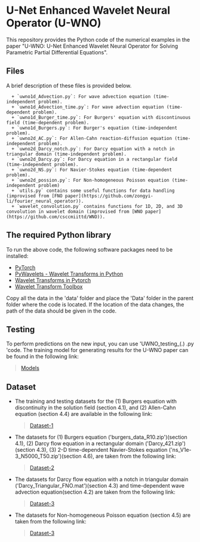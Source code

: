 # U-Net Enhanced Wavelet Neural Operator (U-WNO)
This repository provides the Python code of the numerical examples in the paper "U-WNO: U-Net Enhanced Wavelet Neural Operator for Solving Parametric Partial Differential Equations".

## Files
A brief description of these files is provided below.
```
  + `uwno1d_Advection.py`: For wave advection equation (time-independent problem).
  + `uwno1d_Advection_time.py`: For wave advection equation (time-dependent problem).
  + `uwno1d_Burger_time.py`: For Burgers' equation with discontinuous field (time-dependent problem).
  + `uwno1d_Burgers.py`: For Burger's equation (time-independent problem).
  + `uwno2d_AC.py`: For Allen-Cahn reaction-diffusion equation (time-independent problem).
  + `uwno2d_Darcy_notch.py`: For Darcy equation with a notch in triangular domain (time-independent problem).
  + `uwno2d_Darcy.py`: For Darcy equation in a rectangular field (time-independent problem).
  + `uwno2d_NS.py`: For Navier-Stokes equation (time-dependent problem).
  + `uwno2d_possion.py`: For Non-homogeneous Poisson equation (time-independent problem)
  + `utils.py` contains some useful functions for data handling (improvised from [FNO paper](https://github.com/zongyi-li/fourier_neural_operator)).
  + `wavelet_convolution.py` contains functions for 1D, 2D, and 3D convolution in wavelet domain (improvised from [WNO paper](https://github.com/csccmiittd/WNO)).
```

## The required Python library
To run the above code, the following software packages need to be installed:
  + [PyTorch](https://pytorch.org/)
  + [PyWavelets - Wavelet Transforms in Python](https://pywavelets.readthedocs.io/en/latest/)
  + [Wavelet Transforms in Pytorch](https://github.com/fbcotter/pytorch_wavelets)
  + [Wavelet Transform Toolbox](https://github.com/v0lta/PyTorch-Wavelet-Toolbox)

Copy all the data in the 'data' folder and place the 'Data' folder in the parent folder where the code is located. If the location of the data changes, the path of the data should be given in the code.

## Testing
To perform predictions on the new input, you can use 'UWNO_testing_(.) .py 'code. The training model for generating results for the U-WNO paper can be found in the following link:
  > [Models](https://1drv.ms/f/s!Alcbal0ytZ4dkWp36Nf6GZhbJtGK)

## Dataset
  + The training and testing datasets for the (1) Burgers equation with discontinuity in the solution field (section 4.1), and (2) Allen-Cahn equation (section 4.4) are available in the following link:
    > [Dataset-1](https://drive.google.com/drive/folders/1scfrpChQ1wqFu8VAyieoSrdgHYCbrT6T?usp=sharing)
  + The datasets for (1) Burgers equation ('burgers_data_R10.zip')(section 4.1), (2) Darcy flow equation in a rectangular domain ('Darcy_421.zip')(section 4.3), (3) 2-D time-dependent Navier-Stokes equation ('ns_V1e-3_N5000_T50.zip')(section 4.6), are taken from the following link:
    > [Dataset-2](https://drive.google.com/drive/folders/1UnbQh2WWc6knEHbLn-ZaXrKUZhp7pjt-)
  + The datasets for Darcy flow equation with a notch in triangular domain ('Darcy_Triangular_FNO.mat')(section 4.3) and time-dependent wave advection equation(section 4.2) are taken from the following link:
    > [Dataset-3](https://github.com/lu-group/deeponet-fno/tree/main/data)
  + The datasets for Non-homogeneous Poisson equation (section 4.5) are taken from the following link:
    >[Dataset-3](https://1drv.ms/f/s!Alcbal0ytZ4dkWp36Nf6GZhbJtGK)
    
